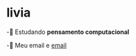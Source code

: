 # livia
-:maple_leaf: Estudando **pensamento computacional**

-:kiss: Meu email e [email](livia.santana.santos@escola.pr.gov.br)
